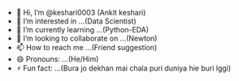 - 👋 Hi, I’m @keshari0003 (Ankit keshari)
- 👀 I’m interested in ...(Data Scientist)
- 🌱 I’m currently learning ...(Python-EDA)
- 💞️ I’m looking to collaborate on ...(Newton)
- 📫 How to reach me ...(Friend suggestion)
- 😄 Pronouns: ...(He/Him)
- ⚡ Fun fact: ...(Bura jo dekhan mai chala puri duniya hie buri lggi)

<!---
keshari0003/keshari0003 is a ✨ special ✨ repository because its `README.md` (this file) appears on your GitHub profile.
You can click the Preview link to take a look at your changes.
--->
